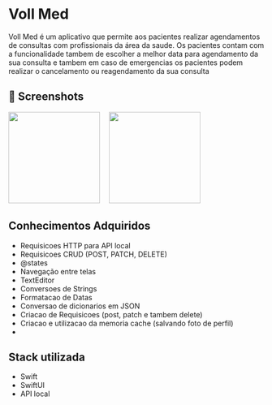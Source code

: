 # Voll Med

Voll Med é um aplicativo que permite aos pacientes realizar agendamentos de consultas com profissionais da área da saude. Os pacientes contam com a funcionalidade tambem de escolher a melhor data para agendamento da sua consulta e tambem em caso de emergencias os pacientes podem realizar o cancelamento ou reagendamento da sua consulta


## :camera_flash: Screenshots
<!-- You can add more screenshots here if you like -->
<img src="#" width="180">&emsp;
<img src="#" width="180">&emsp;


## Conhecimentos Adquiridos

- Requisicoes HTTP para API local
- Requisicoes CRUD (POST, PATCH, DELETE)
- @states
- Navegação entre telas
- TextEditor
- Conversoes de Strings
- Formatacao de Datas
- Conversao de dicionarios em JSON
- Criacao de Requisicoes (post, patch e tambem delete)
- Criacao e utilizacao da memoria cache (salvando foto de perfil)
- 

## Stack utilizada

- Swift
- SwiftUI
- API local
